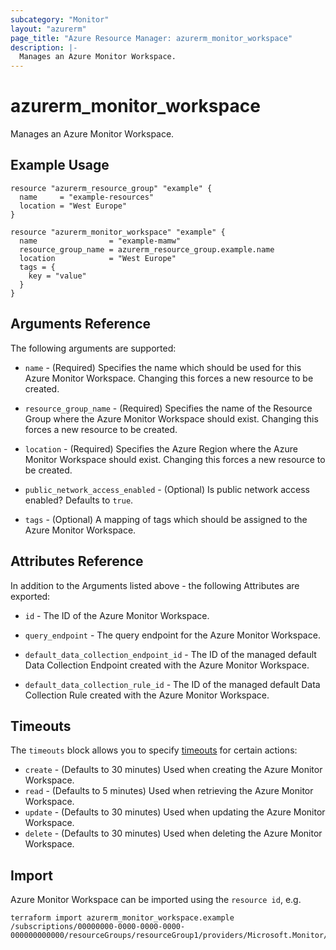 ```yaml
---
subcategory: "Monitor"
layout: "azurerm"
page_title: "Azure Resource Manager: azurerm_monitor_workspace"
description: |-
  Manages an Azure Monitor Workspace.
---
```


# azurerm_monitor_workspace

Manages an Azure Monitor Workspace.

## Example Usage

```hcl
resource "azurerm_resource_group" "example" {
  name     = "example-resources"
  location = "West Europe"
}

resource "azurerm_monitor_workspace" "example" {
  name                = "example-mamw"
  resource_group_name = azurerm_resource_group.example.name
  location            = "West Europe"
  tags = {
    key = "value"
  }
}
```

## Arguments Reference

The following arguments are supported:

- `name` - (Required) Specifies the name which should be used for this Azure Monitor Workspace. Changing this forces a new resource to be created.

- `resource_group_name` - (Required) Specifies the name of the Resource Group where the Azure Monitor Workspace should exist. Changing this forces a new resource to be created.

- `location` - (Required) Specifies the Azure Region where the Azure Monitor Workspace should exist. Changing this forces a new resource to be created.

- `public_network_access_enabled` - (Optional) Is public network access enabled? Defaults to `true`.

- `tags` - (Optional) A mapping of tags which should be assigned to the Azure Monitor Workspace.

## Attributes Reference

In addition to the Arguments listed above - the following Attributes are exported:

- `id` - The ID of the Azure Monitor Workspace.

- `query_endpoint` - The query endpoint for the Azure Monitor Workspace.

- `default_data_collection_endpoint_id` - The ID of the managed default Data Collection Endpoint created with the Azure Monitor Workspace.

- `default_data_collection_rule_id` - The ID of the managed default Data Collection Rule created with the Azure Monitor Workspace.

## Timeouts

The `timeouts` block allows you to specify [timeouts](https://www.terraform.io/docs/configuration/resources.html#timeouts) for certain actions:

- `create` - (Defaults to 30 minutes) Used when creating the Azure Monitor Workspace.
- `read` - (Defaults to 5 minutes) Used when retrieving the Azure Monitor Workspace.
- `update` - (Defaults to 30 minutes) Used when updating the Azure Monitor Workspace.
- `delete` - (Defaults to 30 minutes) Used when deleting the Azure Monitor Workspace.

## Import

Azure Monitor Workspace can be imported using the `resource id`, e.g.

```shell
terraform import azurerm_monitor_workspace.example /subscriptions/00000000-0000-0000-0000-000000000000/resourceGroups/resourceGroup1/providers/Microsoft.Monitor/accounts/azureMonitorWorkspace1
```
